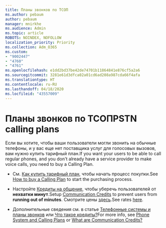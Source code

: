 ```yaml
---
title: Планы звонков по ТСОП
ms.author: pebaum
author: pebaum
manager: mnirkhe
ms.audience: Admin
ms.topic: article
ROBOTS: NOINDEX, NOFOLLOW
localization_priority: Priority
ms.collection: Adm_O365
ms.custom:
- "9002447"
- "4760"
- "4761"
ms.openlocfilehash: e1dd2bd37be42de74701b11864841e876cf5a2a6
ms.sourcegitcommit: 3281e61d3dfca02a01cd6ad208a987cda66f4afa
ms.translationtype: HT
ms.contentlocale: ru-RU
ms.lasthandoff: 04/18/2020
ms.locfileid: "43557009"
---
```

# <a name="pstn-calling-plans"></a><span data-ttu-id="c5381-102">Планы звонков по ТСОП</span><span class="sxs-lookup"><span data-stu-id="c5381-102">PSTN calling plans</span></span>

<span data-ttu-id="c5381-103">Если вы хотите, чтобы ваши пользователи могли звонить на обычные телефоны, и у вас еще нет поставщика услуг для голосовых вызовов, вам нужно купить тарифный план.</span><span class="sxs-lookup"><span data-stu-id="c5381-103">If you want your users to be able to call regular phones, and you don't already have a service provider to make voice calls, you need to buy a Calling Plan.</span></span>

- <span data-ttu-id="c5381-104">См. [Как купить тарифный план](https://docs.microsoft.com/MicrosoftTeams/calling-plans-for-office-365), чтобы начать процесс покупки.</span><span class="sxs-lookup"><span data-stu-id="c5381-104">See [How to buy a Calling Plan](https://docs.microsoft.com/MicrosoftTeams/calling-plans-for-office-365) to start the purchasing process.</span></span>

- <span data-ttu-id="c5381-105">Настройте [Кредиты на общение](https://docs.microsoft.com/microsoftteams/set-up-communications-credits-for-your-organization), чтобы уберечь пользователей от **нехватки минут**.</span><span class="sxs-lookup"><span data-stu-id="c5381-105">Setup [Communication Credits](https://docs.microsoft.com/microsoftteams/set-up-communications-credits-for-your-organization) to prevent users from **running out of minutes**.</span></span> <span data-ttu-id="c5381-106">Смотрите цены [здесь](https://products.office.com/microsoft-teams/voice-calling).</span><span class="sxs-lookup"><span data-stu-id="c5381-106">See rates [here](https://products.office.com/microsoft-teams/voice-calling).</span></span> 

- <span data-ttu-id="c5381-107">Дополнительные сведения см. в статье [Телефонные системы и планы звонков](https://docs.microsoft.com/MicrosoftTeams/calling-plan-landing-page) или [Что такое кредиты?](https://docs.microsoft.com/microsoftteams/what-are-communications-credits)</span><span class="sxs-lookup"><span data-stu-id="c5381-107">For more info, see [Phone System and Calling Plans](https://docs.microsoft.com/MicrosoftTeams/calling-plan-landing-page) or [What are Communication Credits?](https://docs.microsoft.com/microsoftteams/what-are-communications-credits)</span></span>
